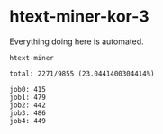 # htext-miner-kor-3

Everything doing here is automated.

```
htext-miner

total: 2271/9855 (23.0441400304414%)

job0: 415
job1: 479
job2: 442
job3: 486
job4: 449
```